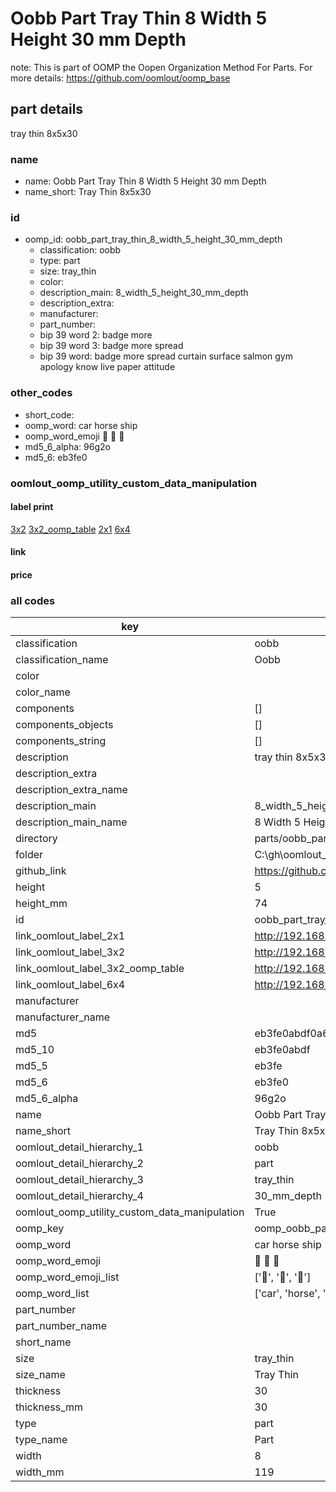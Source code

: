 # Oobb Part Tray Thin 8 Width 5 Height 30 mm Depth  

note: This is part of OOMP the Oopen Organization Method For Parts. For more details: https://github.com/oomlout/oomp_base

##  part details
  



tray thin 8x5x30



### name
* name: Oobb Part Tray Thin 8 Width 5 Height 30 mm Depth
* name_short: Tray Thin 8x5x30 
### id
* oomp_id: oobb_part_tray_thin_8_width_5_height_30_mm_depth
  * classification: oobb
  * type: part
  * size: tray_thin
  * color: 
  * description_main: 8_width_5_height_30_mm_depth
  * description_extra: 
  * manufacturer: 
  * part_number: 
  * bip 39 word 2: badge more
  * bip 39 word 3: badge more spread
  * bip 39 word: badge more spread curtain surface salmon gym apology know live paper attitude

### other_codes
* short_code: 
* oomp_word: car horse ship
* oomp_word_emoji :car: :horse: :ship:
* md5_6_alpha: 96g2o
* md5_6: eb3fe0






### oomlout_oomp_utility_custom_data_manipulation
#### label print
[3x2](http://192.168.1.245:1112/?label=oomp%2096g2o)
[3x2_oomp_table](http://192.168.1.108:1112/?label=oomp%2096g2o)
[2x1](http://192.168.1.242:1112/?label=oomp%2096g2o)
[6x4](http://192.168.1.55:1112/?label=oomp%2096g2o)    

#### link

                              

#### price







### all codes 
| key | value |  
| --- | --- |  
| classification | oobb |  
| classification_name | Oobb |  
| color |  |  
| color_name |  |  
| components | [] |  
| components_objects | [] |  
| components_string | [] |  
| description | tray thin 8x5x30 |  
| description_extra |  |  
| description_extra_name |  |  
| description_main | 8_width_5_height_30_mm_depth |  
| description_main_name | 8 Width 5 Height 30 mm Depth |  
| directory | parts/oobb_part_tray_thin_8_width_5_height_30_mm_depth |  
| folder | C:\gh\oomlout_oobb_version_4_generated_parts\parts\oobb_part_tray_thin_8_width_5_height_30_mm_depth |  
| github_link | https://github.com/oomlout/oomlout_oomp_part_src/tree/main/parts/oobb_part_tray_thin_8_width_5_height_30_mm_depth |  
| height | 5 |  
| height_mm | 74 |  
| id | oobb_part_tray_thin_8_width_5_height_30_mm_depth |  
| link_oomlout_label_2x1 | http://192.168.1.242:1112/?label=oomp%2096g2o |  
| link_oomlout_label_3x2 | http://192.168.1.245:1112/?label=oomp%2096g2o |  
| link_oomlout_label_3x2_oomp_table | http://192.168.1.108:1112/?label=oomp%2096g2o |  
| link_oomlout_label_6x4 | http://192.168.1.55:1112/?label=oomp%2096g2o |  
| manufacturer |  |  
| manufacturer_name |  |  
| md5 | eb3fe0abdf0a6d02f9ed1363a623f08b |  
| md5_10 | eb3fe0abdf |  
| md5_5 | eb3fe |  
| md5_6 | eb3fe0 |  
| md5_6_alpha | 96g2o |  
| name | Oobb Part Tray Thin 8 Width 5 Height 30 mm Depth |  
| name_short | Tray Thin 8x5x30  |  
| oomlout_detail_hierarchy_1 | oobb |  
| oomlout_detail_hierarchy_2 | part |  
| oomlout_detail_hierarchy_3 | tray_thin |  
| oomlout_detail_hierarchy_4 | 30_mm_depth |  
| oomlout_oomp_utility_custom_data_manipulation | True |  
| oomp_key | oomp_oobb_part_tray_thin_8_width_5_height_30_mm_depth |  
| oomp_word | car horse ship |  
| oomp_word_emoji | :car: :horse: :ship: |  
| oomp_word_emoji_list | [':car:', ':horse:', ':ship:'] |  
| oomp_word_list | ['car', 'horse', 'ship'] |  
| part_number |  |  
| part_number_name |  |  
| short_name |  |  
| size | tray_thin |  
| size_name | Tray Thin |  
| thickness | 30 |  
| thickness_mm | 30 |  
| type | part |  
| type_name | Part |  
| width | 8 |  
| width_mm | 119 |  
